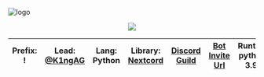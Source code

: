 ![logo](assets/banner.svg)

<p align="center">
  <a href="https://github.com/DenverCoder1/readme-typing-svg"><img src=https://readme-typing-svg.herokuapp.com?color=%2312E44B&size=40&duration=4500&center=true&vCenter=true&width=550&height=69&lines=Akaza+Discord+Bot;Best+Bot+for+Discord"></a>
</p>
    
|**Prefix**: !|**Lead:** [@K1ngAG](https://github.com/kingdevag)|**Lang:** Python|**Library:** [Nextcord](https://github.com/nextcord/nextcord)|[Discord Guild](https://discord.com/invite/PatBCfNs5D)|[Bot Invite Url](https://discord.com/oauth2/authorize?client_id=933860473068195900&permissions=8&scope=bot)|**Runtime**: python-3.9.1
|---|---|---|---|---|---|---|
